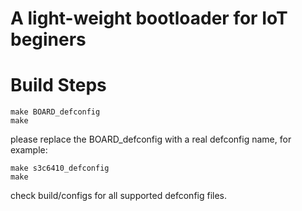 <h1>A light-weight bootloader for IoT beginers</h1>

# Build Steps

```shell
make BOARD_defconfig
make
```
please replace the BOARD_defconfig with a real defconfig name, for example:
```shell
make s3c6410_defconfig
make
```
check build/configs for all supported defconfig files.